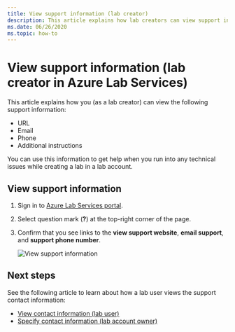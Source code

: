 ```yaml
---
title: View support information (lab creator)
description: This article explains how lab creators can view support information that they can use to get help. 
ms.date: 06/26/2020
ms.topic: how-to
---
```

# View support information (lab creator in Azure Lab Services)
This article explains how you (as a lab creator) can view the following support information:

- URL
- Email
- Phone
- Additional instructions

You can use this information to get help when you run into any technical issues while creating a lab in a lab account.

 
## View support information
1. Sign in to [Azure Lab Services portal](https://labs.azure.com).
2. Select question mark (**?**) at the top-right corner of the page. 
3. Confirm that you see links to the **view support website**, **email support**, and **support phone number**.

    ![View support information](./media/lab-creator-support-information/support-information.png)

## Next steps
See the following article to learn about how a lab user views the support contact information:

- [View contact information (lab user)](lab-user-support-information.md)
- [Specify contact information (lab account owner)](lab-account-owner-support-information.md)
